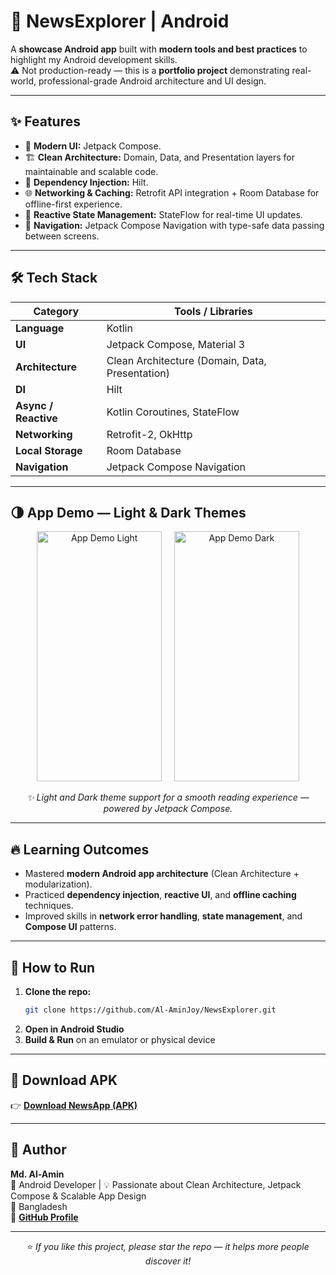 # 📰 NewsExplorer | Android

A **showcase Android app** built with **modern tools and best practices** to highlight my Android development skills.  
⚠️ Not production-ready — this is a **portfolio project** demonstrating real-world, professional-grade Android architecture and UI design.

---

## ✨ Features

- 🚀 **Modern UI:** Jetpack Compose.  
- 🏗 **Clean Architecture:** Domain, Data, and Presentation layers for maintainable and scalable code.  
- 🔧 **Dependency Injection:** Hilt.  
- 🌐 **Networking & Caching:** Retrofit API integration + Room Database for offline-first experience.  
- 🔄 **Reactive State Management:** StateFlow for real-time UI updates.  
- 🧭 **Navigation:** Jetpack Compose Navigation with type-safe data passing between screens.  

---

## 🛠 Tech Stack

| Category | Tools / Libraries |
|-----------|------------------|
| **Language** | Kotlin |
| **UI** | Jetpack Compose, Material 3 |
| **Architecture** | Clean Architecture (Domain, Data, Presentation) |
| **DI** | Hilt |
| **Async / Reactive** | Kotlin Coroutines, StateFlow |
| **Networking** | Retrofit-2, OkHttp |
| **Local Storage** | Room Database |
| **Navigation** | Jetpack Compose Navigation |

---

## 🌗 App Demo — Light & Dark Themes

<p align="center">
  <img src="https://github.com/user-attachments/assets/1be0d122-2857-4405-92ea-ab352edf4c39" width="200" height="400" alt="App Demo Light" />
  &nbsp;&nbsp;&nbsp;
  <img src="https://github.com/user-attachments/assets/f710434f-961e-4ff3-bbc7-43c8590e3856" width="200" height="400" alt="App Demo Dark" />
</p>

<p align="center">
  <em>✨ Light and Dark theme support for a smooth reading experience — powered by Jetpack Compose.</em>
</p>

---

## 🔥 Learning Outcomes

- Mastered **modern Android app architecture** (Clean Architecture + modularization).  
- Practiced **dependency injection**, **reactive UI**, and **offline caching** techniques.  
- Improved skills in **network error handling**, **state management**, and **Compose UI** patterns.  

---

## 🚀 How to Run

1. **Clone the repo:**
   ```bash
   git clone https://github.com/Al-AminJoy/NewsExplorer.git
1. **Open in Android Studio**  
2. **Build & Run** on an emulator or physical device  

---

## 📲 Download APK  

👉 [**Download NewsApp (APK)**](https://shorturl.at/x3Pnj)

---

## 📸 Author  

**Md. Al-Amin**  
💼 Android Developer | 💡 Passionate about Clean Architecture, Jetpack Compose & Scalable App Design  
📍 Bangladesh  
🔗 [**GitHub Profile**](https://github.com/Al-AminJoy)

---

<p align="center">
  ⭐ <em>If you like this project, please star the repo — it helps more people discover it!</em>
</p>
